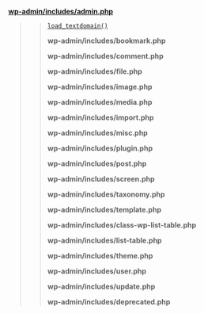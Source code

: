 <p><b><a href="https://developer.wordpress.org/reference/files/wp-admin/includes/admin.php/">wp-admin/includes/admin.php</a></b></p>

<blockquote>

> [`load_textdomain()`](https://developer.wordpress.org/reference/functions/load_textdomain/)
> 
> **wp-admin/includes/bookmark.php**
> 
> **wp-admin/includes/comment.php**
> 
> **wp-admin/includes/file.php**
> 
> **wp-admin/includes/image.php**
> 
> **wp-admin/includes/media.php**
> 
> **wp-admin/includes/import.php**
> 
> **wp-admin/includes/misc.php**
> 
> **wp-admin/includes/plugin.php**
> 
> **wp-admin/includes/post.php**
> 
> **wp-admin/includes/screen.php**
> 
> **wp-admin/includes/taxonomy.php**
> 
> **wp-admin/includes/template.php**
> 
> **wp-admin/includes/class-wp-list-table.php**
> 
> **wp-admin/includes/list-table.php**
> 
> **wp-admin/includes/theme.php**
> 
> **wp-admin/includes/user.php**
> 
> **wp-admin/includes/update.php**
> 
> **wp-admin/includes/deprecated.php**

</blockquote>